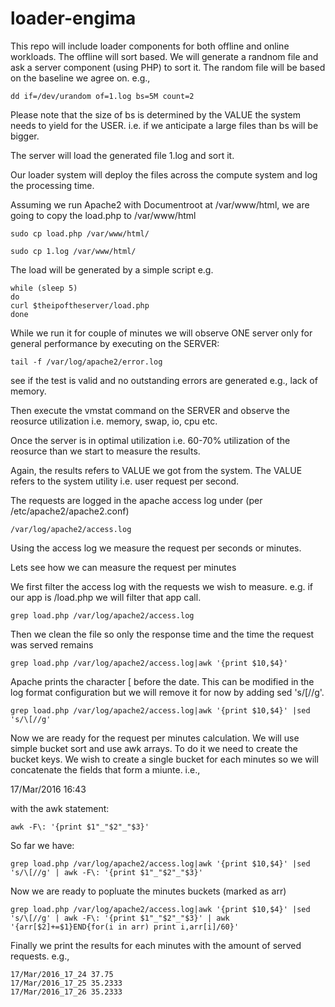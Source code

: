 # loader-engima
This repo will include loader components for both offline and online workloads.
The offline will sort based. We will generate a randnom file and ask a server component (using PHP) to sort it. 
The random file will be based on the baseline we agree on. e.g.,  
```
dd if=/dev/urandom of=1.log bs=5M count=2
```
Please note that the size of bs is determined by the VALUE the system needs to yield for the USER. i.e. if we anticipate a large files than bs will be bigger. 

The server will load the generated file 1.log and sort it. 

Our loader system will deploy the files across the compute system and log the processing time.

Assuming we run Apache2 with Documentroot at /var/www/html, we are going to copy the load.php to /var/www/html
```
sudo cp load.php /var/www/html/

sudo cp 1.log /var/www/html/
```

The load will be generated by a simple script e.g. 
```
while (sleep 5)
do
curl $theipoftheserver/load.php
done
```
While we run it for couple of minutes we will observe ONE server only for general performance by executing on the SERVER:
```
tail -f /var/log/apache2/error.log
```

see if the test is valid and no outstanding errors are generated e.g., lack of memory.

Then execute the vmstat command on the SERVER and observe the reosurce utilization i.e. memory, swap, io, cpu etc. 

Once the server is in optimal utilization i.e. 60-70% utilization of the reosurce than we start to measure the results.

Again, the results refers to VALUE we got from the system. The VALUE refers to the system utility i.e. user request per second.

The requests are logged in the apache access log under (per /etc/apache2/apache2.conf)

```
/var/log/apache2/access.log
```
Using the access log we measure the request per seconds or minutes.

Lets see how we can measure the request per minutes

We first filter the access log with the requests we wish to measure. e.g. if our app is /load.php we will filter that app call.

```
grep load.php /var/log/apache2/access.log
```
Then we clean the file so only the response time and the time the request was served remains
```
grep load.php /var/log/apache2/access.log|awk '{print $10,$4}'
```

Apache prints the character [ before the date. This can be modified in the log format configuration but we will remove it for now by adding sed 's/\[//g'.
```
grep load.php /var/log/apache2/access.log|awk '{print $10,$4}' |sed 's/\[//g'
```

Now we are ready for the request per minutes calculation. We will use simple bucket sort and use awk arrays. To do it we need to create the bucket keys. We wish to create a single bucket for each minutes so we will concatenate the fields that form a miunte. i.e.,

17/Mar/2016 16:43 

with the awk statement:

```
awk -F\: '{print $1"_"$2"_"$3}'
```

So far we have:

```
grep load.php /var/log/apache2/access.log|awk '{print $10,$4}' |sed 's/\[//g' | awk -F\: '{print $1"_"$2"_"$3}'
```

Now we are ready to popluate the minutes buckets (marked as arr)

```
grep load.php /var/log/apache2/access.log|awk '{print $10,$4}' |sed 's/\[//g' | awk -F\: '{print $1"_"$2"_"$3}' | awk '{arr[$2]+=$1}END{for(i in arr) print i,arr[i]/60}'
```

Finally we print the results for each minutes with the amount of served requests. e.g.,

```
17/Mar/2016_17_24 37.75
17/Mar/2016_17_25 35.2333
17/Mar/2016_17_26 35.2333
```


